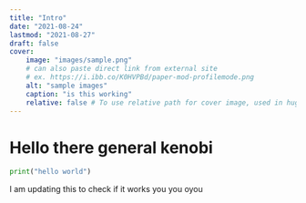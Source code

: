 ```yaml
---
title: "Intro"
date: "2021-08-24"
lastmod: "2021-08-27"
draft: false
cover:
    image: "images/sample.png"
    # can also paste direct link from external site
    # ex. https://i.ibb.co/K0HVPBd/paper-mod-profilemode.png
    alt: "sample images"
    caption: "is this working"
    relative: false # To use relative path for cover image, used in hugo Page-bundles
---
```


# Hello there general kenobi

```python
print("hello world")
```

I am updating this to check if it works you you oyou